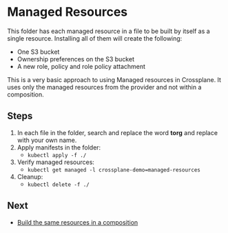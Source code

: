 # Managed Resources

This folder has each managed resource in a file to be built by itself as a single resource. Installing all of them will
create the following:

* One S3 bucket
* Ownership preferences on the S3 bucket
* A new role, policy and role policy attachment

This is a very basic approach to using Managed resources in Crossplane. It uses only the managed resources from the
provider and not within a composition.

## Steps
1. In each file in the folder, search and replace the word **torg** and replace with your own name.
2. Apply manifests in the folder:
   * `kubectl apply -f ./`
3. Verify managed resources: 
   * `kubectl get managed -l crossplane-demo=managed-resources`
4. Cleanup:
   * `kubectl delete -f ./`

## Next
* [Build the same resources in a composition](../2-composite-resource-definition)